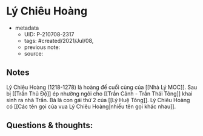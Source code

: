 # Lý Chiêu Hoàng

- metadata
	- UID: P-210708-2317
	- tags: #created/2021/Jul/08,
	- previous note: 
	- source: 

## Notes
Lý Chiêu Hoàng (1218-1278) là hoàng đế cuối cùng của [[Nhà Lý MOC]]. Sau bị [[Trần Thủ Độ]] ép nhường ngôi cho [[Trần Cảnh - Trần Thái Tông]] khai sinh ra nhà Trần. Bà là con gái thứ 2 của [[Lý Huệ Tông]].
Lý Chiêu Hoàng có [[Các tên gọi của vua Lý Chiêu Hoàng|nhiều tên gọi khác nhau]].

## Questions & thoughts:

